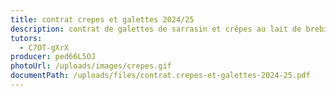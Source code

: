 ```yaml
---
title: contrat crepes et galettes 2024/25
description: contrat de galettes de sarrasin et crêpes au lait de brebis (ou vaches)
tutors:
  - C7OT-gXrX
producer: ped66L5OJ
photoUrl: /uploads/images/crepes.gif
documentPath: /uploads/files/contrat.crepes-et-galettes-2024-25.pdf
---
```

